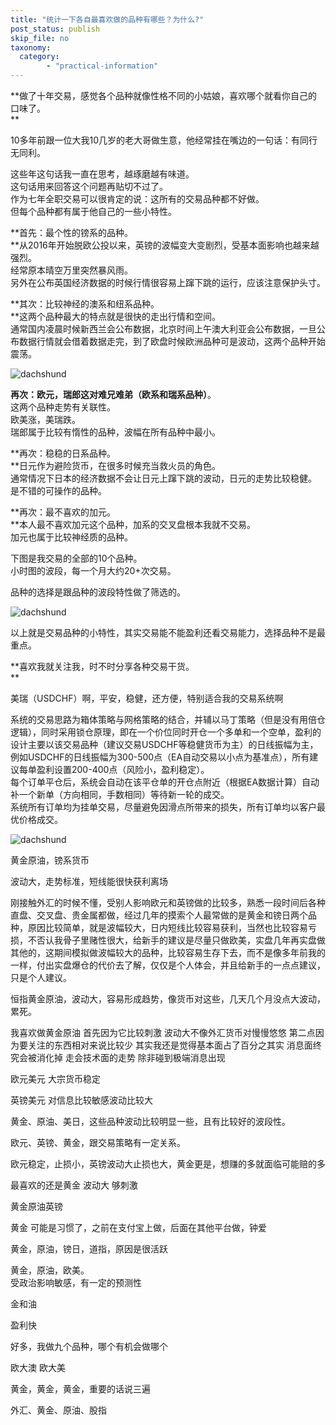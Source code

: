 ```yaml
---
title: "统计一下各自最喜欢做的品种有哪些？为什么?"
post_status: publish
skip_file: no
taxonomy:
  category:
        - "practical-information"
---
```


**做了十年交易，感觉各个品种就像性格不同的小姑娘，喜欢哪个就看你自己的口味了。  
**

10多年前跟一位大我10几岁的老大哥做生意，他经常挂在嘴边的一句话：有同行无同利。

这些年这句话我一直在思考，越琢磨越有味道。  
这句话用来回答这个问题再贴切不过了。  
作为七年全职交易可以很肯定的说：这所有的交易品种都不好做。  
但每个品种都有属于他自己的一些小特性。

**首先：最个性的镑系的品种。  
**从2016年开始脱欧公投以来，英镑的波幅变大变剧烈，受基本面影响也越来越强烈。  
经常原本晴空万里突然暴风雨。  
另外在公布英国经济数据的时候行情很容易上蹿下跳的运行，应该注意保护头寸。

**其次：比较神经的澳系和纽系品种。  
**这两个品种最大的特点就是很快的走出行情和空间。  
通常国内凌晨时候新西兰会公布数据，北京时间上午澳大利亚会公布数据，一旦公布数据行情就会借着数据走完，到了欧盘时候欧洲品种可是波动，这两个品种开始震荡。

![dachshund](https://cdn.fendou.la/funstoutiao/2020/11/221330661.png)

**再次：欧元，瑞郎这对难兄难弟（欧系和瑞系品种）**。  
这两个品种走势有关联性。  
欧美涨，美瑞跌。  
瑞郎属于比较有惰性的品种，波幅在所有品种中最小。

**再次：稳稳的日系品种。  
**日元作为避险货币，在很多时候充当救火员的角色。  
通常情况下日本的经济数据不会让日元上蹿下跳的波动，日元的走势比较稳健。  
是不错的可操作的品种。

**再次：最不喜欢的加元。  
**本人最不喜欢加元这个品种，加系的交叉盘根本我就不交易。  
加元也属于比较神经质的品种。

下图是我交易的全部的10个品种。  
小时图的波段，每一个月大约20+次交易。

品种的选择是跟品种的波段特性做了筛选的。

![dachshund](https://cdn.fendou.la/funstoutiao/2020/11/221407239.png)

以上就是交易品种的小特性，其实交易能不能盈利还看交易能力，选择品种不是最重点。

**喜欢我就关注我，时不时分享各种交易干货。  
**

美瑞（USDCHF）啊，平安，稳健，还方便，特别适合我的交易系统啊

系统的交易思路为箱体策略与网格策略的结合，并辅以马丁策略（但是没有用倍仓逻辑），同时采用锁仓原理，即在一个价位同时开仓一个多单和一个空单，盈利的设计主要以该交易品种（建议交易USDCHF等稳健货币为主）的日线振幅为主，例如USDCHF的日线振幅为300-500点（EA自动交易以小点为基准点），所有建议每单盈利设置200-400点（风险小，盈利稳定）。  
每个订单平仓后，系统会自动在该平仓单的开仓点附近（根据EA数据计算）自动补一个新单（方向相同，手数相同）等待新一轮的成交。  
系统所有订单均为挂单交易，尽量避免因滑点所带来的损失，所有订单均以客户最优价格成交。

![dachshund](https://cdn.fendou.la/funstoutiao/2020/11/145156109.jpg)

黄金原油，镑系货币

波动大，走势标准，短线能很快获利离场

刚接触外汇的时候不懂，受别人影响欧元和英镑做的比较多，熟悉一段时间后各种直盘、交叉盘、贵金属都做，经过几年的摸索个人最常做的是黄金和镑日两个品种，原因比较简单，就是波幅较大，日内短线比较容易获利，当然也比较容易亏损，不否认我骨子里赌性很大，给新手的建议是尽量只做欧美，实盘几年再实盘做其他的，这期间模拟做波幅较大的品种，比较容易生存下去，而不是像多年前我的一样，付出实盘爆仓的代价去了解，仅仅是个人体会，并且给新手的一点点建议，只是个人建议。

恒指黄金原油，波动大，容易形成趋势，像货币对这些，几天几个月没点大波动，累死。

我喜欢做黄金原油 首先因为它比较刺激 波动大不像外汇货币对慢慢悠悠 第二点因为要关注的东西相对来说比较少 其实我还是觉得基本面占了百分之其实 消息面终究会被消化掉 走会技术面的走势 除非碰到极端消息出现

欧元美元 大宗货币稳定

英镑美元 对信息比较敏感波动比较大

黄金、原油、美日，这些品种波动比较明显一些，且有比较好的波段性。

欧元、英镑、黄金，跟交易策略有一定关系。

欧元稳定，止损小，英镑波动大止损也大，黄金更是，想赚的多就面临可能赔的多

最喜欢的还是黄金 波动大 够刺激

黄金原油英镑

黄金 可能是习惯了，之前在支付宝上做，后面在其他平台做，钟爱

黄金，原油，镑日，道指，原因是很活跃

黄金，原油，欧美。  
受政治影响敏感，有一定的预测性

金和油

盈利快

好多，我做九个品种，哪个有机会做哪个

欧大澳 欧大美

黄金，黄金，黄金，重要的话说三遍

外汇、黄金、原油、股指
